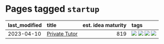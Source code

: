 # Pages tagged `startup`

|last_modified|title|est. idea maturity|tags
|:---|:---|---:|:---|
|2023-04-10|[Private Tutor](../private_tutor.md)|819|[![](https://img.shields.io/badge/tag-AI-d9f12f)](../tags/AI.md) [![](https://img.shields.io/badge/tag-discussion-3f9741)](../tags/discussion.md) [![](https://img.shields.io/badge/tag-education-e6ab9)](../tags/education.md) [![](https://img.shields.io/badge/tag-startup-fe76cf)](../tags/startup.md)|